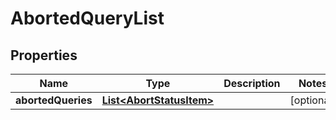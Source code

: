 # AbortedQueryList

## Properties
Name | Type | Description | Notes
------------ | ------------- | ------------- | -------------
**abortedQueries** | [**List&lt;AbortStatusItem&gt;**](AbortStatusItem.md) |  |  [optional]
